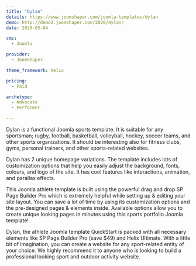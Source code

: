 ```yaml
---
title: "Dylan"
details: https://www.joomshaper.com/joomla-templates/dylan
demo: http://demo2.joomshaper.com/2020/dylan/
date: 2020-05-04

cms: 
  - Joomla

provider:
  - JoomShaper

theme_framework: Helix

pricing:
  - Paid

archetype:
  - Advocate
  - Performer

---
```


Dylan is a functional Joomla sports template. It is suitable for any sportsman; rugby, football, basketball, volleyball, hockey, soccer teams, and other sports organizations. It should be interesting also for fitness clubs, gyms, personal trainers, and other sports-related websites.

Dylan has 2 unique homepage variations. The template includes lots of customization options that help you easily adjust the background, fonts, colours, and logo of the site. It has cool features like interactions, animation, and parallax effects.

This Joomla athlete template is built using the powerful drag and drop SP Page Builder Pro which is extremely helpful while setting up & editing your site layout. You can save a lot of time by using its customization options and the pre-designed pages & elements inside. Available options allow you to create unique looking pages in minutes using this sports portfolio Joomla template!

Dylan, the athlete Joomla template QuickStart is packed with all necessary elements like SP Page Builder Pro (save $49) and Helix Ultimate. With a little bit of imagination, you can create a website for any sport-related entity of your choice. We highly recommend it to anyone who is looking to build a professional looking sport and outdoor activity website.


